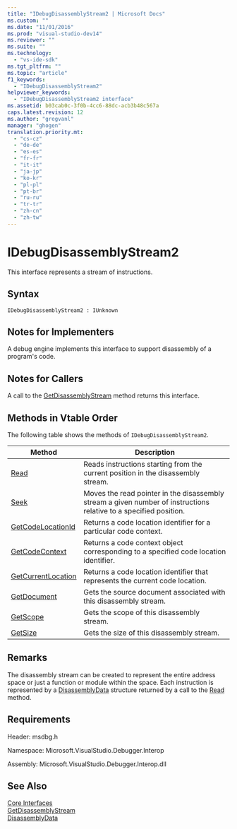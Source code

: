 ```yaml
---
title: "IDebugDisassemblyStream2 | Microsoft Docs"
ms.custom: ""
ms.date: "11/01/2016"
ms.prod: "visual-studio-dev14"
ms.reviewer: ""
ms.suite: ""
ms.technology: 
  - "vs-ide-sdk"
ms.tgt_pltfrm: ""
ms.topic: "article"
f1_keywords: 
  - "IDebugDisassemblyStream2"
helpviewer_keywords: 
  - "IDebugDisassemblyStream2 interface"
ms.assetid: b03cab0c-3f0b-4cc6-88dc-acb3b48c567a
caps.latest.revision: 12
ms.author: "gregvanl"
manager: "ghogen"
translation.priority.mt: 
  - "cs-cz"
  - "de-de"
  - "es-es"
  - "fr-fr"
  - "it-it"
  - "ja-jp"
  - "ko-kr"
  - "pl-pl"
  - "pt-br"
  - "ru-ru"
  - "tr-tr"
  - "zh-cn"
  - "zh-tw"
---
```

# IDebugDisassemblyStream2
This interface represents a stream of instructions.  
  
## Syntax  
  
```  
IDebugDisassemblyStream2 : IUnknown  
```  
  
## Notes for Implementers  
 A debug engine implements this interface to support disassembly of a program's code.  
  
## Notes for Callers  
 A call to the [GetDisassemblyStream](../../../extensibility/debugger/reference/idebugprogram2-getdisassemblystream.md) method returns this interface.  
  
## Methods in Vtable Order  
 The following table shows the methods of `IDebugDisassemblyStream2`.  
  
|Method|Description|  
|------------|-----------------|  
|[Read](../../../extensibility/debugger/reference/idebugdisassemblystream2-read.md)|Reads instructions starting from the current position in the disassembly stream.|  
|[Seek](../../../extensibility/debugger/reference/idebugdisassemblystream2-seek.md)|Moves the read pointer in the disassembly stream a given number of instructions relative to a specified position.|  
|[GetCodeLocationId](../../../extensibility/debugger/reference/idebugdisassemblystream2-getcodelocationid.md)|Returns a code location identifier for a particular code context.|  
|[GetCodeContext](../../../extensibility/debugger/reference/idebugdisassemblystream2-getcodecontext.md)|Returns a code context object corresponding to a specified code location identifier.|  
|[GetCurrentLocation](../../../extensibility/debugger/reference/idebugdisassemblystream2-getcurrentlocation.md)|Returns a code location identifier that represents the current code location.|  
|[GetDocument](../../../extensibility/debugger/reference/idebugdisassemblystream2-getdocument.md)|Gets the source document associated with this disassembly stream.|  
|[GetScope](../../../extensibility/debugger/reference/idebugdisassemblystream2-getscope.md)|Gets the scope of this disassembly stream.|  
|[GetSize](../../../extensibility/debugger/reference/idebugdisassemblystream2-getsize.md)|Gets the size of this disassembly stream.|  
  
## Remarks  
 The disassembly stream can be created to represent the entire address space or just a function or module within the space. Each instruction is represented by a [DisassemblyData](../../../extensibility/debugger/reference/disassemblydata.md) structure returned by a call to the [Read](../../../extensibility/debugger/reference/idebugdisassemblystream2-read.md) method.  
  
## Requirements  
 Header: msdbg.h  
  
 Namespace: Microsoft.VisualStudio.Debugger.Interop  
  
 Assembly: Microsoft.VisualStudio.Debugger.Interop.dll  
  
## See Also  
 [Core Interfaces](../../../extensibility/debugger/reference/core-interfaces.md)   
 [GetDisassemblyStream](../../../extensibility/debugger/reference/idebugprogram2-getdisassemblystream.md)   
 [DisassemblyData](../../../extensibility/debugger/reference/disassemblydata.md)